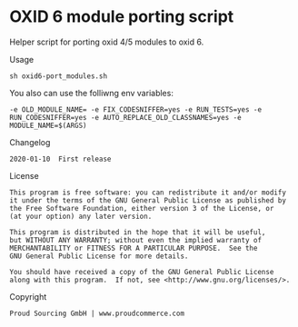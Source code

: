 OXID 6 module porting script
============

Helper script for porting oxid 4/5 modules to oxid 6.


Usage

`sh oxid6-port_modules.sh`

You also can use the folliwng env variables:

`-e OLD_MODULE_NAME= -e FIX_CODESNIFFER=yes -e RUN_TESTS=yes -e RUN_CODESNIFFER=yes -e AUTO_REPLACE_OLD_CLASSNAMES=yes -e MODULE_NAME=$(ARGS)`


Changelog

	2020-01-10  First release


License

    This program is free software: you can redistribute it and/or modify
    it under the terms of the GNU General Public License as published by
    the Free Software Foundation, either version 3 of the License, or
    (at your option) any later version.

    This program is distributed in the hope that it will be useful,
    but WITHOUT ANY WARRANTY; without even the implied warranty of
    MERCHANTABILITY or FITNESS FOR A PARTICULAR PURPOSE.  See the
    GNU General Public License for more details.

    You should have received a copy of the GNU General Public License
    along with this program.  If not, see <http://www.gnu.org/licenses/>.
    

Copyright

	Proud Sourcing GmbH | www.proudcommerce.com
